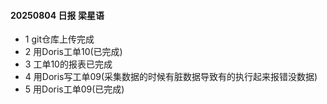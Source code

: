 #### 20250804 日报 梁星语
* 1 git仓库上传完成
* 2 用Doris工单10(已完成)
* 3 工单10的报表已完成
* 4 用Doris写工单09(采集数据的时候有脏数据导致有的执行起来报错没数据)
* 5 用Doris工单09(已完成)